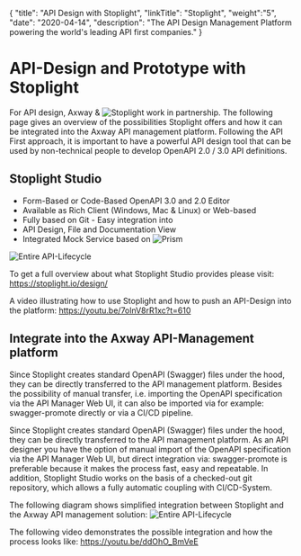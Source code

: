 {
"title": "API Design with Stoplight",
"linkTitle": "Stoplight",
"weight":"5",
"date": "2020-04-14",
"description": "The API Design Management Platform powering the world's leading API first companies."
}

# API-Design and Prototype with Stoplight

For API design, Axway & ![Stoplight](https://stoplight.io) work in partnership. The following page gives an overview of the possibilities Stoplight offers and how it can be integrated into the Axway API management platform.
Following the API First approach, it is important to have a powerful API design tool that can be used by non-technical people to develop OpenAPI 2.0 / 3.0 API definitions.

## Stoplight Studio

- Form-Based or Code-Based OpenAPI 3.0 and 2.0 Editor
- Available as Rich Client (Windows, Mac & Linux) or Web-based
- Fully based on Git - Easy integration into 
- API Design, File and Documentation View
- Integrated Mock Service based on ![Prism](https://stoplight.io/mocking)

![Entire API-Lifecycle](/Images/overview/stoplight_studio.png)

To get a full overview about what Stoplight Studio provides please visit: https://stoplight.io/design/

A video illustrating how to use Stoplight and how to push an API-Design into the platform:
https://youtu.be/7olnV8rR1xc?t=610

## Integrate into the Axway API-Management platform

Since Stoplight creates standard OpenAPI (Swagger) files under the hood, they can be directly transferred to the API management platform.
Besides the possibility of manual transfer, i.e. importing the OpenAPI specification via the API Manager Web UI, it can also be imported via for example: swagger-promote directly or via a CI/CD pipeline.

Since Stoplight creates standard OpenAPI (Swagger) files under the hood, they can be directly transferred to the API management platform.
As an API designer you have the option of manual import of the OpenAPI specification via the API Manager Web UI, but direct integration via: swagger-promote is preferable because it makes the process fast, easy and repeatable.
In addition, Stoplight Studio works on the basis of a checked-out git repository, which allows a fully automatic coupling with CI/CD-System. 

The following diagram shows simplified integration between Stoplight and the Axway API management solution:
![Entire API-Lifecycle](/Images/overview/stoplight-integration-overview.png)

The following video demonstrates the possible integration and how the process looks like:
https://youtu.be/ddOhO_BmVeE
